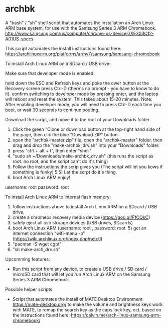 # archbk

A "bash" / "sh" shell script that automates the installation an Arch Linux ARM base system, for use with the Samsung Series 3 ARM Chromebook. http://www.samsung.com/us/computer/chrome-os-devices/XE303C12-A01US-specs

This script automates the install instructions found here: https://archlinuxarm.org/platforms/armv7/samsung/samsung-chromebook


   
To install Arch Linux ARM on a SDcard / USB drive:

Make sure that developer mode is enabled.

  hold down the ESC and Refresh keys and poke the ower button
  at the Recovery screen press Ctrl-D (there's no prompt - you have to know to do it).
  confirm switching to developer mode by pressing enter, and the laptop will reboot and reset the system. This takes about 15-20 minutes.
  Note: After enabling developer mode, you will need to press Ctrl-D each time you boot, or wait 30 seconds to continue booting.
    
Download the script, and move it to the root of your Downloads folder

  1) Click the green "Clone or download button at the top-right hand side of the page, then clik the blue "Download ZIP" button.
  2) open the "archbk-master.zip" file, open the "archbk-master" folder, then drag and drop the "make-archbk_drv.sh" into your "Downloads" folder.
  3) press "ctrl + alt + t", then enter "shell"
  4) "sudo sh ~/Downloads/make-archbk_drv.sh" (this runs the script as root. no root, and the script can't do it's thing)
  5) Follow the instructions the scrip gives you (The script will let you kows if something is funky)
  5.5) Let the scrpt do it's thing.
  6) boot Arch Linux ARM enjoy!
  
  username: root
  password: root
  
To install Arch Linux ARM to internal flash memory:

  1) follow instructions above to install Arch Linux ARM on a SDcard / USB drive.
  2) create a chromeos recovery media device (https://goo.gl/FfCQkC)
  3) safely eject all usb storage devices (USB drives, SDcards)
  4) boot Arch Linux ARM (username: root , password: root
  5) get an internet connection "wifi-menu -o" (https://wiki.archlinux.org/index.php/netctl)
  6) "pacman -S wget cgpt"
  7) "sh make-arch_drv.sh"

Upcomming features:
  
  * Run this script from any device, to create a USB drive / SD card / microSD card that will let you run Arch Linux ARM on the Samsung Series 3 ARM Chromebook.
  
Possible helper scripts

  * Script that automates the install of MATE Desktop Environment https://mate-desktop.org/ to make the volume and brightness keys work with MATE, to remap the search key as the caps lock key, ect, based on the instructions found here: https://calvin.me/arch-linux-samsung-arm-chromebook/
